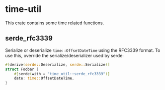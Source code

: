 # time-util

This crate contains some time related functions.

## serde_rfc3339

Serialize or deserialize `time::OffsetDateTime` using the RFC3339 format. To
use this, override the serialize/deserializer used by serde:

```rust
#[derive(serde::Deserialize, serde::Serialize)]
struct Foobar {
    #[serde(with = "time_util::serde_rfc3339")]
    date: time::OffsetDateTime,
}
```
